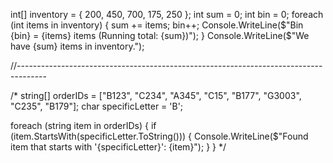 int[] inventory = { 200, 450, 700, 175, 250 };
int sum = 0;
int bin = 0;
foreach (int items in inventory)
{
    sum += items;
    bin++;
    Console.WriteLine($"Bin {bin} = {items} items (Running total: {sum})");
}
Console.WriteLine($"We have {sum} items in inventory.");

//-------------------------------------------------------------------------------------

/*
string[] orderIDs = ["B123", "C234", "A345", "C15", "B177", "G3003", "C235", "B179"];
char specificLetter = 'B';

foreach (string item in orderIDs)
{
    if (item.StartsWith(specificLetter.ToString()))
    {
        Console.WriteLine($"Found item that starts with '{specificLetter}': {item}");
    }
}
*/